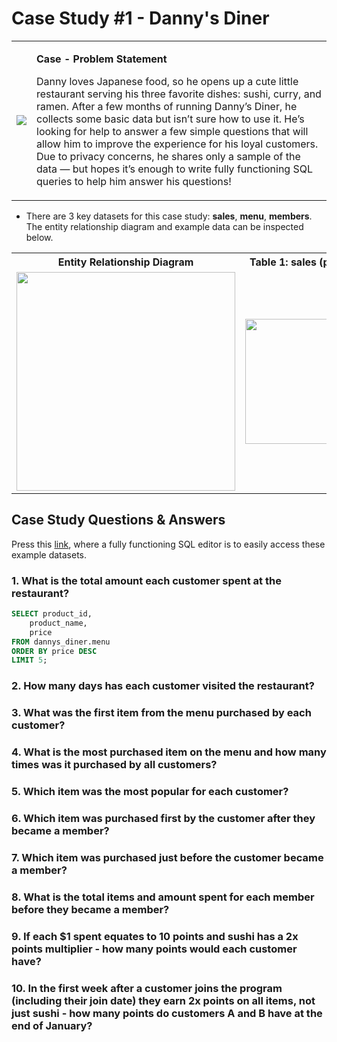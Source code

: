 # Case Study #1 - Danny's Diner

<table>
  <tr>
    <td><img src="https://github.com/user-attachments/assets/90492d3d-f48d-4868-b81c-09e5fc742c5e"></td>
    <td>
      <p><strong>Case - Problem Statement</strong></p>
      <p>Danny loves Japanese food, so he opens up a cute little restaurant serving his three favorite dishes: sushi, curry, and ramen. After a few months of running Danny’s Diner, he collects some basic data but isn’t sure how to use it. He’s looking for help to answer a few simple questions that will allow him to improve the experience for his loyal customers. Due to privacy concerns, he shares only a sample of the data — but hopes it’s enough to write fully functioning SQL queries to help him answer his questions!</p>
    </td>
  </tr>
</table>

- There are 3 key datasets for this case study: **sales**, **menu**, **members**. The entity relationship diagram and example data can be inspected below.

<table>
  <tr>
    <th>Entity Relationship Diagram</th>
    <th>Table 1: sales (preview)</th>
    <th>Table 2: menu</th>
    <th>Table 3: members</th>
  </tr>
  <tr>
    <td><img src="https://github.com/user-attachments/assets/246ce3f6-b9bd-43ea-bf19-641a0e2ffc3d" width="350"/></td>
    <td><img src="https://github.com/user-attachments/assets/9254d11a-572b-4c2e-9113-b38ab40fda4c" width="200"/></td>
    <td><img src="https://github.com/user-attachments/assets/43d07543-5d5d-4f38-9835-29a2147308bc" width="200"/></td>
    <td><img src="https://github.com/user-attachments/assets/493768cb-a4bd-4625-b458-030145d6d3ad" width="150"/></td>

  </tr>
</table>

## Case Study Questions & Answers
 Press this [link](https://www.db-fiddle.com/f/2rM8RAnq7h5LLDTzZiRWcd/138), where a fully functioning SQL editor is to easily access these example datasets.
### 1. What is the total amount each customer spent at the restaurant?

```sql
SELECT product_id,
    product_name,
    price
FROM dannys_diner.menu
ORDER BY price DESC
LIMIT 5;
```


### 2. How many days has each customer visited the restaurant?
### 3. What was the first item from the menu purchased by each customer?
### 4. What is the most purchased item on the menu and how many times was it purchased by all customers?
### 5. Which item was the most popular for each customer?
### 6. Which item was purchased first by the customer after they became a member?
### 7. Which item was purchased just before the customer became a member?
### 8. What is the total items and amount spent for each member before they became a member?
### 9. If each $1 spent equates to 10 points and sushi has a 2x points multiplier - how many points would each customer have?
### 10. In the first week after a customer joins the program (including their join date) they earn 2x points on all items, not just sushi - how many points do customers A and B have at the end of January?





